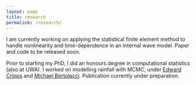 ```yaml
---
layout: page
title: research
permalink: /research/
---
```


I am currently working on applying the statistical finite element method to
handle nonlinearity and time-dependence in an internal wave model. Paper and
code to be released soon.

Prior to starting my PhD, I did an honours degree in computational statistics (also
at UWA). I worked on modelling rainfall with MCMC, under
[Edward Cripps](https://research-repository.uwa.edu.au/en/persons/edward-cripps)
and [Michael Bertolacci](https://mbertolacci.github.io). Publication currently
under preparation.
